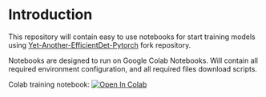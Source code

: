# Introduction
This repository will contain easy to use notebooks for start training models using 
[Yet-Another-EfficientDet-Pytorch](https://github.com/grafiszti/Yet-Another-EfficientDet-Pytorch)
fork repository. 

Notebooks are designed to run on Google Colab Notebooks.
Will contain all required environment configuration, and all required files
download scripts.

Colab training notebook:
[![Open In Colab](https://colab.research.google.com/assets/colab-badge.svg)](https://colab.research.google.com/github/grafiszti/efficientdet_notebooks/blob/main/Colab%20training.ipynb)